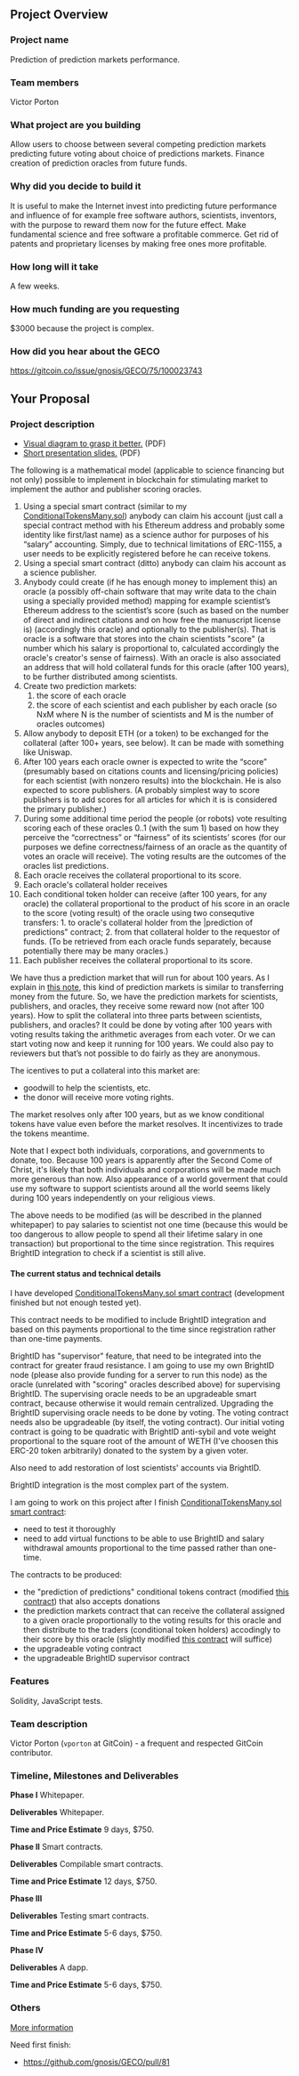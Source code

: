 ## Project Overview

### Project name
Prediction of prediction markets performance.
### Team members 
Victor Porton
### What project are you building 
Allow users to choose between several competing prediction markets predicting future voting about choice of predictions markets. Finance creation of prediction oracles from future funds.
### Why did you decide to build it 
It is useful to make the Internet invest into predicting future performance and influence of for example free software authors, scientists, inventors, with the purpose to reward them now for the future effect. Make fundamental science and free software a profitable commerce. Get rid of patents and proprietary licenses by making free ones more profitable.
### How long will it take 
A few weeks.
### How much funding are you requesting  
$3000 because the project is complex.
### How did you hear about the GECO
https://gitcoin.co/issue/gnosis/GECO/75/100023743

## Your Proposal 
### Project description
* [Visual diagram to grasp it better.](assets/PredictionOfPredictions-diagram.pdf) (PDF)
* [Short presentation slides.](assets/PredictionOfPredictions-slides.pdf) (PDF)

The following is a mathematical model (applicable to science financing but not only) possible to implement in blockchain for stimulating market to implement the author and publisher scoring oracles.

1. Using a special smart contract (similar to my [ConditionalTokensMany.sol](https://github.com/vporton/conditional-tokens-contracts/blob/shared-sets/contracts/ConditionalTokensMany.sol)) anybody can claim his account (just call a special contract method with his Ethereum address and probably some identity like first/last name) as a science author for purposes of his “salary” accounting. Simply, due to technical limitations of ERC-1155, a user needs to be explicitly registered before he can receive tokens.
2. Using a special smart contract (ditto) anybody can claim his account as a science publisher.
3. Anybody could create (if he has enough money to implement this) an oracle (a possibly off-chain software that may write data to the chain using a specially provided method) mapping for example scientist’s Ethereum address to the scientist’s score (such as based on the number of direct and indirect citations and on how free the manuscript license is) (accordingly this oracle) and optionally to the publisher(s). That is oracle is a software that stores into the chain scientists "score" (a number which his salary is proportional to, calculated accordingly the oracle's creator's sense of fairness). With an oracle is also associated an address that will hold collateral funds for this oracle (after 100 years), to be further distributed among scientists.
4. Create two prediction markets:
    1. the score of each oracle
    2. the score of each scientist and each publisher by each oracle (so NxM where N is the number of scientists and M is the number of oracles outcomes)
5. Allow anybody to deposit ETH (or a token) to be exchanged for the collateral (after 100+ years, see below). It can be made with something like Uniswap.
6. After 100 years each oracle owner is expected to write the “score” (presumably based on citations counts and licensing/pricing policies) for each scientist (with nonzero results) into the blockchain. He is also expected to score publishers. (A probably simplest way to score publishers is to add scores for all articles for which it is is considered the primary publisher.)
7. During some additional time period the people (or robots) vote resulting scoring each of these oracles 0..1 (with the sum 1) based on how they perceive the “correctness” or “fairness” of its scientists’ scores (for our purposes we define correctness/fairness of an oracle as the quantity of votes an oracle will receive). The voting results are the outcomes of the oracles list predictions.
8. Each oracle receives the collateral proportional to its score.
9. Each oracle's collateral holder receives 
9. Each conditional token holder can receive (after 100 years, for any oracle) the collateral proportional to the product of his score in an oracle to the score (voting result) of the oracle using two consequtive transfers: 1. to oracle's collateral holder from the |prediction of predictions" contract; 2. from that collateral holder to the requestor of funds. (To be retrieved from each oracle funds separately, because potentially there may be many oracles.)
10. Each publisher receives the collateral proportional to its score.

We have thus a prediction market that will run for about 100 years.
As I explain in [this note](https://github.com/vporton/conditional-tokens-contracts/blob/shared-sets/docs/future-money.rst), this kind of prediction markets is similar to transferring money from the future.
So, we have the prediction markets for scientists, publishers, and oracles, they receive some reward now (not after 100 years).
How to split the collateral into three parts between scientists, publishers, and oracles? It could be done by voting after 100 years with voting results taking the arithmetic averages from each voter. Or we can start voting now and keep it running for 100 years.
We could also pay to reviewers but that’s not possible to do fairly as they are anonymous.

The icentives to put a collateral into this market are:

- goodwill to help the scientists, etc.
- the donor will receive more voting rights.

The market resolves only after 100 years, but as we know conditional tokens have value even before the market resolves. It incentivizes to trade the tokens meantime.

Note that I expect both individuals, corporations, and governments to donate, too. Because 100 years is apparently after the Second Come of Christ, it's likely that both individuals and corporations will be made much more generous than now. Also appearance of a world goverment that could use my software to support scientists around all the world seems likely during 100 years independently on your religious views.

The above needs to be modified (as will be described in the planned whitepaper) to pay salaries to scientist not one time (because this would be too dangerous to allow people to spend all their lifetime salary in one transaction) but proportional to the time since registration. This requires BrightID integration to check if a scientist is still alive.

#### The current status and technical details

I have developed [ConditionalTokensMany.sol smart contract](https://github.com/vporton/conditional-tokens-contracts/blob/shared-sets/contracts/ConditionalTokensMany.sol) (development finished but not enough tested yet).

This contract needs to be modified to include BrightID integration and based on this payments proportional to the time since registration rather than one-time payments.

BrightID has "supervisor" feature, that need to be integrated into the contract for greater fraud resistance. I am going to use my own BrightID node (please also provide funding for a server to run this node) as the oracle (unrelated with "scoring" oracles described above) for supervising BrightID. The supervising oracle needs to be an upgradeable smart contract, because otherwise it would remain centralized. Upgrading the BrightID supervising oracle needs to be done by voting. The voting contract needs also be upgradeable (by itself, the voting contract). Our initial voting contract is going to be quadratic with BrightID anti-sybil and vote weight proportional to the square root of the amount of WETH (I've choosen this ERC-20 token arbitrarily) donated to the system by a given voter.

Also need to add restoration of lost scientists' accounts via BrightID.

BrightID integration is the most complex part of the system.

I am going to work on this project after I finish [ConditionalTokensMany.sol smart contract](https://github.com/vporton/conditional-tokens-contracts/blob/shared-sets/contracts/ConditionalTokensMany.sol):

- need to test it thoroughly
- need to add virtual functions to be able to use BrightID and salary withdrawal amounts proportional to the time passed rather than one-time.

The contracts to be produced:

- the "prediction of predictions" conditional tokens contract (modified [this contract](https://github.com/vporton/conditional-tokens-contracts/blob/shared-sets/contracts/ConditionalTokensMany.sol)) that also accepts donations
- the prediction markets contract that can receive the collateral assigned to a given oracle proportionally to the voting results for this oracle and then distribute to the traders (conditional token holders) accodingly to their score by this oracle (slightly modified [this contract](https://github.com/vporton/conditional-tokens-contracts/blob/shared-sets/contracts/ConditionalTokensMany.sol) will suffice)
- the upgradeable voting contract
- the upgradeable BrightID supervisor contract

### Features
Solidity, JavaScript tests.
### Team description
Victor Porton (`vporton` at GitCoin) - a frequent and respected GitCoin contributor.
### Timeline, Milestones and Deliverables

**Phase I**
Whitepaper.

**Deliverables**
Whitepaper.

**Time and Price Estimate**
9 days, $750.

**Phase II**
Smart contracts.

**Deliverables**
Compilable smart contracts.

**Time and Price Estimate**
12 days, $750.

**Phase III**

**Deliverables**
Testing smart contracts.

**Time and Price Estimate**
5-6 days, $750.

**Phase IV**

**Deliverables**
A dapp.

**Time and Price Estimate**
5-6 days, $750.

### Others
[More information](https://reward.portonvictor.org/predict-prediction-markets-or-hire-google-to-account-salaries-for-scientists-and-free-software-developers/)

Need first finish:
* https://github.com/gnosis/GECO/pull/81
